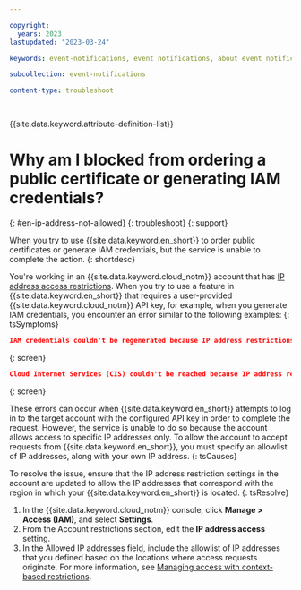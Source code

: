 ```yaml
---

copyright:
  years: 2023
lastupdated: "2023-03-24"

keywords: event-notifications, event notifications, about event notifications, troubleshooting, faqs, Frequently Asked Questions, question, can't create IAM credentials, can't regenerate IAM credentials, IAM credentials not working, IP address restrictions enabled, IP address not allowed

subcollection: event-notifications

content-type: troubleshoot

---
```


{{site.data.keyword.attribute-definition-list}}

# Why am I blocked from ordering a public certificate or generating IAM credentials?
{: #en-ip-address-not-allowed}
{: troubleshoot}
{: support}

When you try to use {{site.data.keyword.en_short}} to order public certificates or generate IAM credentials, but the service is unable to complete the action.
{: shortdesc}

You're working in an {{site.data.keyword.cloud_notm}} account that has [IP address access restrictions](/docs/account?topic=account-ips). When you try to use a feature in {{site.data.keyword.en_short}} that requires a user-provided {{site.data.keyword.cloud_notm}} API key, for example, when you generate IAM credentials, you encounter an error similar to the following examples:
{: tsSymptoms}

```json
IAM credentials couldn't be regenerated because IP address restrictions are enabled for the account. Update the IP address settings in your account to include IP addresses for Secrets Manager and try again.
```
{: screen}

```json
Cloud Internet Services (CIS) couldn't be reached because IP address restrictions are enabled for the account. Update the IP address settings in your account to include IP addresses for Secrets Manager and try again.
```
{: screen}

These errors can occur when {{site.data.keyword.en_short}} attempts to log in to the target account with the configured API key in order to complete the request. However, the service is unable to do so because the account allows access to specific IP addresses only. To allow the account to accept requests from {{site.data.keyword.en_short}}, you must specify an allowlist of IP addresses, along with your own IP address.
{: tsCauses}

To resolve the issue, ensure that the IP address restriction settings in the account are updated to allow the IP addresses that correspond with the region in which your {{site.data.keyword.en_short}} is located.
{: tsResolve}

1. In the {{site.data.keyword.cloud_notm}} console, click **Manage > Access (IAM)**, and select **Settings**.
2. From the Account restrictions section, edit the **IP address access** setting.
3. In the Allowed IP addresses field, include the allowlist of IP addresses that you defined based on the locations where access requests originate. For more information, see [Managing access with context-based restrictions](/docs/event-notifications?topic=event-notifications-en-access-control-cbr).

